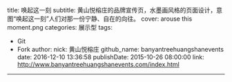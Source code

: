 title: 唤起这一刻
subtitle: 黄山悦榕庄的品牌宣传页，水墨画风格的页面设计，意图“唤起这一刻”人们对那一份宁静、自在的向往。
cover: arouse this moment.png
categories: 展示型
tags:
  - Git
  - Fork
author:
  nick: 黄山悦榕庄
  github_name: banyantreehuangshanevents
date: 2016-12-10 13:36:58
publishDate: 2015-10-26 08:00:00
link: http://www.banyantreehuangshanevents.com/index.html
---

<!-- more -->
